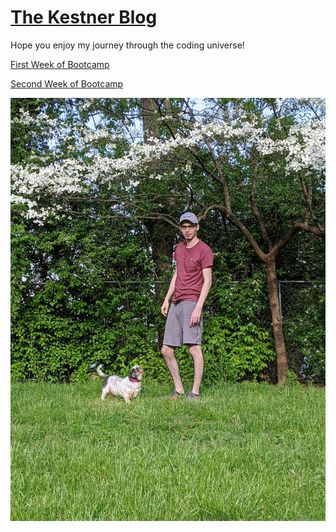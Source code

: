 # [The Kestner Blog](TheKestner.github.io) 

Hope you enjoy my journey through the coding universe! 

[First Week of Bootcamp](/blog.md)

[Second Week of Bootcamp](/blog2.md)

![Image of nikki and I](/image/Picwithnikki.jpeg)
